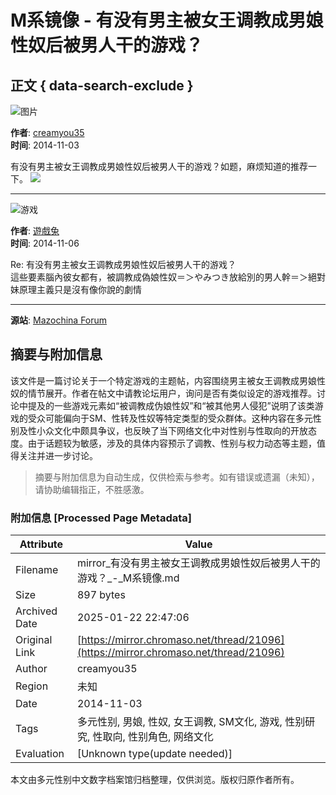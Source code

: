 # M系镜像 - 有没有男主被女王调教成男娘性奴后被男人干的游戏？

## 正文 { data-search-exclude }


![图片](/static/a240/826.png)

**作者**: [creamyou35](https://mazochina.com/author/37347)  
**时间**: 2014-11-03  

有没有男主被女王调教成男娘性奴后被男人干的游戏？如题，麻烦知道的推荐一下。 ![](http://mazochina.com/static/smilies/icon_lol.gif)

---

![游戏](/static/a240/269.png)

**作者**: [遊戲兔](https://mazochina.com/author/6724)  
**时间**: 2014-11-06  

Re: 有没有男主被女王调教成男娘性奴后被男人干的游戏？  
這些要素腦內彼女都有，被調教成偽娘性奴＝＞やみつき放給別的男人幹＝＞絕對妹原理主義只是沒有像你說的劇情  

---

**源站**: [Mazochina Forum](http://mazochina.com/forum/viewtopic.php?f=32&t=21096)
<!-- tcd_original_link https://mirror.chromaso.net/thread/21096 -->


## 摘要与附加信息

<!-- tcd_abstract -->
该文件是一篇讨论关于一个特定游戏的主题帖，内容围绕男主被女王调教成男娘性奴的情节展开。作者在帖文中请教论坛用户，询问是否有类似设定的游戏推荐。讨论中提及的一些游戏元素如“被调教成伪娘性奴”和“被其他男人侵犯”说明了该类游戏的受众可能偏向于SM、性转及性奴等特定类型的受众群体。这种内容在多元性别及性小众文化中颇具争议，也反映了当下网络文化中对性别与性取向的开放态度。由于话题较为敏感，涉及的具体内容预示了调教、性别与权力动态等主题，值得关注并进一步讨论。
<!-- tcd_abstract_end -->

> 摘要与附加信息为自动生成，仅供检索与参考。如有错误或遗漏（未知），请协助编辑指正，不胜感激。

### 附加信息 [Processed Page Metadata]

| Attribute       | Value                                  |
|-----------------|----------------------------------------|
| Filename        | mirror_有没有男主被女王调教成男娘性奴后被男人干的游戏？_-_M系镜像.md                             |
| Size            | 897 bytes                           |
| Archived Date   | 2025-01-22 22:47:06                             |
| Original Link   | [https://mirror.chromaso.net/thread/21096](https://mirror.chromaso.net/thread/21096)                       |
| Author          | creamyou35                               |
| Region          | 未知                               |
| Date            | 2014-11-03                                 |
| Tags            | 多元性别, 男娘, 性奴, 女王调教, SM文化, 游戏, 性别研究, 性取向, 性别角色, 网络文化                                 |
| Evaluation            | [Unknown type(update needed)]                                 |
<!-- tcd_table_end -->

本文由多元性别中文数字档案馆归档整理，仅供浏览。版权归原作者所有。
